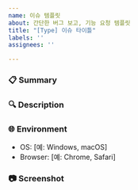 ```yaml
---
name: 이슈 템플릿
about: 간단한 버그 보고, 기능 요청 템플릿
title: "[Type] 이슈 타이틀"
labels: ''
assignees: ''

---
```


### 📋 Summary
<!-- 이슈에 대한 간단한 설명 -->

### 🔍 Description
<!-- 자세한 설명 또는 재현 방법 -->

### 🌐 Environment
- OS: [예: Windows, macOS]
- Browser: [예: Chrome, Safari]

### 📷 Screenshot
<!-- 필요시 스크린샷 첨부 -->
